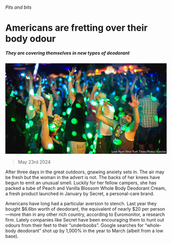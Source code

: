 ###### Pits and bits

# Americans are fretting over their body odour 

##### They are covering themselves in new types of deodorant 

![image](images/20240525_WBP004.jpg) 

> May 23rd 2024 

After three days in the great outdoors, gnawing anxiety sets in. The air may be fresh but the woman in the advert is not. The backs of her knees have begun to emit an unusual smell. Luckily for her fellow campers, she has packed a tube of Peach and Vanilla Blossom Whole Body Deodorant Cream, a fresh product launched in January by Secret, a personal-care brand.

Americans have long had a particular aversion to stench. Last year they bought $6.6bn worth of deodorant, the equivalent of nearly $20 per person—more than in any other rich country, according to Euromonitor, a research firm. Lately companies like Secret have been encouraging them to hunt out odours from their feet to their “underboobs”. Google searches for “whole-body deodorant” shot up by 1,000% in the year to March (albeit from a low base).

